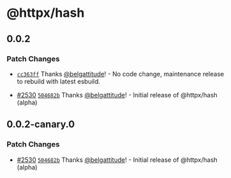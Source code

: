 # @httpx/hash

## 0.0.2

### Patch Changes

- [`cc363ff`](https://github.com/belgattitude/httpx/commit/cc363ff36a48aece196423ee61f59a3c6cee48db) Thanks [@belgattitude](https://github.com/belgattitude)! - No code change, maintenance release to rebuild with latest esbuild.

- [#2530](https://github.com/belgattitude/httpx/pull/2530) [`504682b`](https://github.com/belgattitude/httpx/commit/504682bddd41fb0b2ff24aac880a22334b7fb72b) Thanks [@belgattitude](https://github.com/belgattitude)! - Initial release of @httpx/hash (alpha)

## 0.0.2-canary.0

### Patch Changes

- [#2530](https://github.com/belgattitude/httpx/pull/2530) [`504682b`](https://github.com/belgattitude/httpx/commit/504682bddd41fb0b2ff24aac880a22334b7fb72b) Thanks [@belgattitude](https://github.com/belgattitude)! - Initial release of @httpx/hash (alpha)
